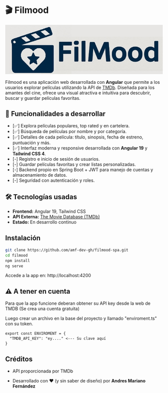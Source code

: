 # 🎬 Filmood
![Filmood Logo](public/images/logo.jpg)

Filmood es una aplicación web desarrollada con **Angular** que permite a los usuarios explorar películas utilizando la API de [TMDb](https://www.themoviedb.org/). Diseñada para los amantes del cine, ofrece una visual atractiva e intuitiva para descubrir, buscar y guardar películas favoritas.


## 🚀 Funcionalidades a desarrollar

- [✅] Explora películas populares, top rated y en cartelera.
- [✅] Búsqueda de películas por nombre y por categoría.
- [✅] Detalles de cada película: título, sinopsis, fecha de estreno, puntuación y más.
- [✅] Interfaz moderna y responsive desarrollada con **Angular 19** y **Tailwind CSS 4**.
- [-] Registro e inicio de sesión de usuarios.
- [-] Guardar películas favoritas y crear listas personalizadas.
- [-] Backend propio en Spring Boot + JWT para manejo de cuentas y almacenamiento de datos.
- [-] Seguridad con autenticación y roles.

## 🛠️ Tecnologías usadas

- **Frontend:** Angular 19, Tailwind CSS
- **API Externa:** [The Movie Database (TMDb)](https://www.themoviedb.org/)
- **Estado:** En desarrollo continuo


## Instalación

```bash
git clone https://github.com/amf-dev-gh/filmood-spa.git
cd filmood
npm install
ng serve
```

Accede a la app en: http://localhost:4200

## ⚠️ A tener en cuenta

Para que la app funcione deberan obtener su API key desde la web de TMDB (Se crea una cuenta gratuita)

Luego crear un archivo en la base del proyecto y llamado "enviroment.ts" con su token.

```
export const ENVIROMENT = {
  "TMDB_API_KEY": "ey...." <--- Su clave aquí
}
```

## Créditos
- API proporcionada por TMDb

- Desarrollado con ❤️ (y sin saber de diseño) por **Andres Mariano Fernández**

